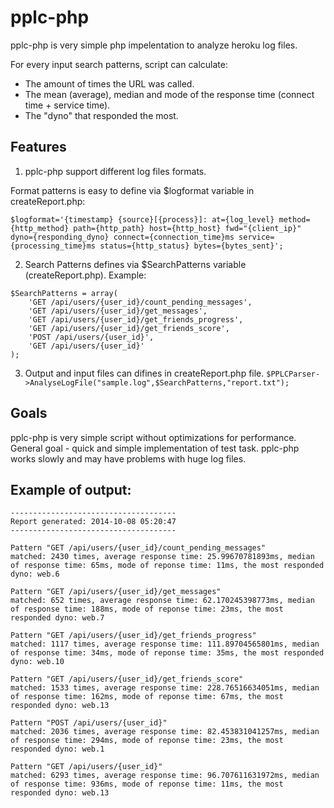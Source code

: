 pplc-php
===

pplc-php is very simple php impelentation to analyze heroku log files.

For every input search patterns, script can calculate:

* The amount of times the URL was called.
* The mean (average), median and mode of the response time (connect time + service time).
* The "dyno" that responded the most.

Features
---
1. pplc-php support different log files formats.

Format patterns is easy to define via $logformat variable in createReport.php:

`$logformat='{timestamp} {source}[{process}]: at={log_level} method={http_method} path={http_path} host={http_host} fwd="{client_ip}" dyno={responding_dyno} connect={connection_time}ms service={processing_time}ms status={http_status} bytes={bytes_sent}';`

2. Search Patterns defines via $SearchPatterns variable (createReport.php). Example:
```
$SearchPatterns = array(
    'GET /api/users/{user_id}/count_pending_messages',
	'GET /api/users/{user_id}/get_messages',
	'GET /api/users/{user_id}/get_friends_progress',
	'GET /api/users/{user_id}/get_friends_score',
	'POST /api/users/{user_id}',
	'GET /api/users/{user_id}'
);
```

3. Output and input files can difines in createReport.php file.
`$PPLCParser->AnalyseLogFile("sample.log",$SearchPatterns,"report.txt");`

Goals
---
pplc-php is very simple script without optimizations for performance. General goal - quick and simple implementation of test task.
pplc-php works slowly and may have problems with huge log files. 

Example of output:
---
```
-------------------------------------
Report generated: 2014-10-08 05:20:47
-------------------------------------

Pattern "GET /api/users/{user_id}/count_pending_messages"
matched: 2430 times, average response time: 25.99670781893ms, median of response time: 65ms, mode of reponse time: 11ms, the most responded dyno: web.6

Pattern "GET /api/users/{user_id}/get_messages"
matched: 652 times, average response time: 62.170245398773ms, median of response time: 188ms, mode of reponse time: 23ms, the most responded dyno: web.7

Pattern "GET /api/users/{user_id}/get_friends_progress"
matched: 1117 times, average response time: 111.89704565801ms, median of response time: 34ms, mode of reponse time: 35ms, the most responded dyno: web.10

Pattern "GET /api/users/{user_id}/get_friends_score"
matched: 1533 times, average response time: 228.76516634051ms, median of response time: 162ms, mode of reponse time: 67ms, the most responded dyno: web.13

Pattern "POST /api/users/{user_id}"
matched: 2036 times, average response time: 82.453831041257ms, median of response time: 294ms, mode of reponse time: 23ms, the most responded dyno: web.1

Pattern "GET /api/users/{user_id}"
matched: 6293 times, average response time: 96.707611631972ms, median of response time: 936ms, mode of reponse time: 11ms, the most responded dyno: web.13
```
